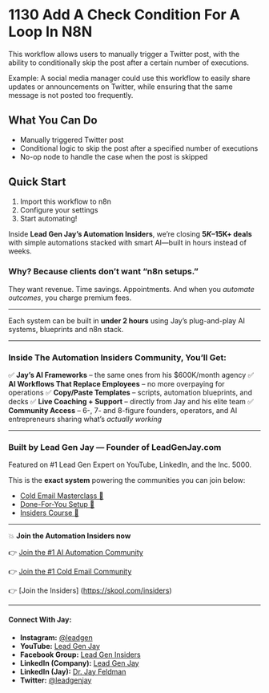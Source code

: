 # 1130 Add A Check Condition For A Loop In N8N

This workflow allows users to manually trigger a Twitter post, with the ability to conditionally skip the post after a certain number of executions.

Example: A social media manager could use this workflow to easily share updates or announcements on Twitter, while ensuring that the same message is not posted too frequently.

## What You Can Do
- Manually triggered Twitter post
- Conditional logic to skip the post after a specified number of executions
- No-op node to handle the case when the post is skipped

## Quick Start
1. Import this workflow to n8n
2. Configure your settings
3. Start automating!


Inside **Lead Gen Jay’s Automation Insiders**, we’re closing **$5K–$15K+ deals** with simple automations stacked with smart AI—built in hours instead of weeks.

### Why? Because clients don’t want “n8n setups.”

They want revenue. Time savings. Appointments.
And when you *automate outcomes*, you charge premium fees.

---

Each system can be built in **under 2 hours** using Jay’s plug-and-play AI systems, blueprints and n8n stack.

---

### Inside The Automation Insiders Community, You’ll Get:

✅ **Jay’s AI Frameworks** – the same ones from his $600K/month agency
✅ **AI Workflows That Replace Employees** – no more overpaying for operations
✅ **Copy/Paste Templates** – scripts, automation blueprints, and decks
✅ **Live Coaching + Support** – directly from Jay and his elite team
✅ **Community Access** – 6-, 7- and 8-figure founders, operators, and AI entrepreneurs sharing what’s *actually working*

---

### Built by Lead Gen Jay — Founder of LeadGenJay.com

Featured on #1 Lead Gen Expert on YouTube, LinkedIn, and the Inc. 5000.

This is the **exact system** powering the communities you can join below:

* [Cold Email Masterclass 🔗](https://www.youtube.com/@leadgenjay)
* [Done-For-You Setup 🔗](https://leadgenjay.com/consult)
* [Insiders Course 🔗](https://leadgenjay.com/insiders-course)

---

💥 **Join the Automation Insiders now**

👉 [Join the #1 AI Automation Community](https://skool.com/ai-automation-insiders)

👉 [Join the #1 Cold Email Community](https://skool.com/lead-gen)

👉 [Join the Insiders]
(https://skool.com/insiders)


---

#### Connect With Jay:

* **Instagram:** [@leadgen](https://instagram.com/leadgen)
* **YouTube:** [Lead Gen Jay](https://youtube.com/@leadgenjay)
* **Facebook Group:** [Lead Gen Insiders](https://urlgeni.us/facebook/leadgenjay)
* **LinkedIn (Company):** [Lead Gen Jay](https://linkedin.com/company/lead-gen-jay)
* **LinkedIn (Jay):** [Dr. Jay Feldman](https://linkedin.com/in/dr-jay-feldman)
* **Twitter:** [@leadgenjay](https://twitter.com/leadgenjay)
